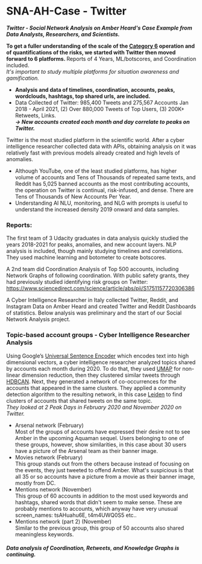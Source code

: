 # SNA-AH-Case - Twitter 
<i><b>Twitter - Social Network Analysis on Amber Heard's Case Example from Data Analysts, Researchers, and Scientists.</b></i>

<b>To get a fuller understanding of the scale of the <a href="https://twitter.com/benimmo/status/1309532354306879488">Category 6</a> operation and of quantifications of the risks, we started with Twitter then moved forward to 6 platforms. </b> Reports of 4 Years, ML/botscores, and Coordination included.
<br><i>It's important to study multiple platforms for situation awareness and gamification. </i>
- <b>Analysis and data of timelines, coordination, accounts, peaks, wordclouds, hashtags, top shared urls, are included. </b>
- Data Collected of Twitter: 985,400 Tweets and 275,567 Accounts Jan 2018 - April 2021, (2) Over 880,000 Tweets of Top Users, (3) 200K+ Retweets, Links.
<br><i><b>-> New accounts created each month and day correlate to peaks on Twitter.</b></i>

Twitter is the most studied platform in the scientific world. After a cyber intelligence researcher collected data with APIs, obtaining analysis on it was relatively fast with previous models already created and high levels of anomalies. 
- Although YouTube, one of the least studied platforms, has higher volume of accounts and Tens of Thousands of repeated same texts, and Reddit has 5,025 banned accounts as the most contributing accounts, the operation on Twitter is continual, risk-infused, and dense. There are Tens of Thousands of New Accounts Per Year.
- Understanding AI NLU, monitoring, and NLG with prompts is useful to understand the increased density 2019 onward and data samples.

### <b>Reports:</b>
The first team of 3 Udacity graduates in data analysis quickly studied the years 2018-2021 for peaks, anomalies, and new account layers. NLP analysis is included, though mainly studying timelines and correlations. They used machine learning and botometer to create botscores.

A 2nd team did Coordination Analysis of Top 500 accounts, including Network Graphs of following coordination. With public safety grants, they had previously studied identifying risk groups on Twitter: https://www.sciencedirect.com/science/article/abs/pii/S1751157720306386

A Cyber Intelligence Researcher in Italy collected Twitter, Reddit, and Instagram Data on Amber Heard and created Twitter and Reddit Dashboards of statistics. Below analysis was preliminary and the start of our Social Network Analysis project.
### Topic-based account groups - Cyber Intelligence Researcher Analysis

Using Google’s <a href="https://tfhub.dev/google/universal-sentence-encoder/1">Universal Sentence Encoder</a> which encodes text into high dimensional vectors, a cyber intelligence researcher analyzed topics shared by accounts each month during 2020. To do that, they used <a href="https://umap-learn.readthedocs.io/en/latest/parameters.html">UMAP</a> for non-linear dimension reduction, then they clustered similar tweets through <a href="https://hdbscan.readthedocs.io/en/latest/basic_hdbscan.html">HDBCAN</a>.
Next, they generated a network of co-occurrences for the accounts that appeared in the same clusters. They applied a community detection algorithm to the resulting network, in this case <a href="https://www.nature.com/articles/s41598-019-41695-z">Leiden</a> to find clusters of accounts that shared tweets on the same topic.
<br><i>They looked at 2 Peak Days in February 2020 and November 2020 on Twitter.</i>

- Arsenal network (February)<br>
Most of the groups of accounts have expressed their desire not to see Amber in the upcoming Aquaman sequel. 
Users belonging to one of these groups, however, show similarities, in this case about 30 users have a picture of the Arsenal team as their banner image.
- Movies network (February)<br>
This group stands out from the others because instead of focusing on the events, they just tweeted to offend Amber. 
What's suspicious is that all 35 or so accounts have a picture from a movie as their banner image, mostly from DC.
- Mentions network (November)<br>
This group of 60 accounts in addition to the most used keywords and hashtags, shared words that didn't seem to make sense. 
These are probably mentions to accounts, which anyway have very unusual screen_names: tsAHuahu6E, t4m4UWQ0S5 etc..
- Mentions network (part 2) (November)<br>
Similar to the previous group, this group of 50 accounts also shared meaningless keywords.

#### <i><b>Data analysis of Coordination, Retweets, and Knowledge Graphs is continuing.</b></i>
